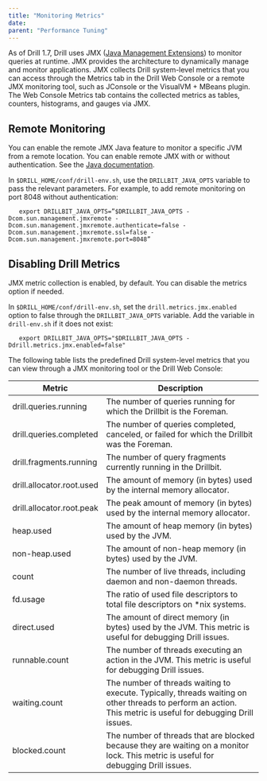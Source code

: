 ```yaml
---
title: "Monitoring Metrics"
date:
parent: "Performance Tuning"
--- 
```


As of Drill 1.7, Drill uses JMX ([Java Management Extensions](https://docs.oracle.com/javase/tutorial/jmx/)) to monitor queries at runtime. JMX provides the architecture to dynamically manage and monitor applications. JMX collects Drill system-level metrics that you can access through the Metrics tab in the Drill Web Console or a remote JMX monitoring tool, such as JConsole or the VisualVM + MBeans plugin. The Web Console Metrics tab contains the collected metrics as tables, counters, histograms, and gauges via JMX.  

## Remote Monitoring  
You can enable the remote JMX Java feature to monitor a specific JVM from a remote location. You can enable remote JMX with or without authentication. See the [Java documentation](http://docs.oracle.com/javase/7/docs/technotes/guides/management/agent.html). 

In `$DRILL_HOME/conf/drill-env.sh`, use the `DRILLBIT_JAVA_OPTS` variable to pass the relevant parameters. For example, to add remote monitoring on port 8048 without authentication:

       export DRILLBIT_JAVA_OPTS=”$DRILLBIT_JAVA_OPTS -Dcom.sun.management.jmxremote -Dcom.sun.management.jmxremote.authenticate=false -Dcom.sun.management.jmxremote.ssl=false -Dcom.sun.management.jmxremote.port=8048”  

## Disabling Drill Metrics  
JMX metric collection is enabled, by default. You can disable the metrics option if needed. 

In `$DRILL_HOME/conf/drill-env.sh`, set the `drill.metrics.jmx.enabled` option to false through the `DRILLBIT_JAVA_OPTS` variable. Add the variable in `drill-env.sh` if it does not exist:

       export DRILLBIT_JAVA_OPTS="$DRILLBIT_JAVA_OPTS -Ddrill.metrics.jmx.enabled=false"

The following table lists the predefined Drill system-level metrics that you can view through a JMX monitoring tool or the Drill Web Console:  

|    Metric                 | Description                                                                                                                                                         |
|---------------------------|---------------------------------------------------------------------------------------------------------------------------------------------------------------------|
| drill.queries.running     | The   number of queries running for which the Drillbit is the Foreman.                                                                                              |
| drill.queries.completed   | The   number of queries completed, canceled, or failed for which the Drillbit was   the Foreman.                                                                    |
| drill.fragments.running   | The   number of query fragments currently running in the Drillbit.                                                                                                  |
| drill.allocator.root.used | The   amount of memory (in bytes) used by the internal memory allocator.                                                                                            |
| drill.allocator.root.peak | The   peak amount of memory (in bytes) used by the internal memory allocator.                                                                                       |
| heap.used                 | The   amount of heap memory (in bytes) used by the JVM.                                                                                                             |
| non-heap.used             | The   amount of non-heap memory (in bytes) used by the JVM.                                                                                                         |
| count                     | The   number of live threads, including daemon and non-daemon threads.                                                                                              |
| fd.usage                  | The   ratio of used file descriptors to total file descriptors on *nix systems.                                                                                     |
|       direct.used         | The   amount of direct memory (in bytes) used by the JVM. This metric is useful for   debugging Drill issues.                                                       |
| runnable.count            | The   number of threads executing an action in the JVM. This metric is useful for   debugging Drill issues.                                                         |
| waiting.count             | The   number of threads waiting to execute. Typically, threads waiting on other   threads to perform an action. This metric is useful for debugging Drill   issues. |
| blocked.count             | The   number of threads that are blocked because they are waiting on a monitor   lock. This metric is useful for debugging Drill issues.                            |



